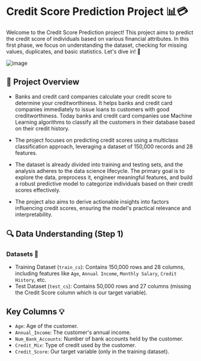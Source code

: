 # Credit Score Prediction Project 📊💳

Welcome to the Credit Score Prediction project! This project aims to predict the credit score of individuals based on various financial attributes. In this first phase, we focus on understanding the dataset, checking for missing values, duplicates, and basic statistics. Let's dive in! 🚀

![image](https://github.com/user-attachments/assets/2db59797-0d7d-4fac-8fcc-0c0ea9ba7d10)


## 📝 Project Overview

* Banks and credit card companies calculate your credit score to determine your creditworthiness. It helps banks and credit card companies immediately to issue loans to customers with good creditworthiness. Today banks and credit card companies use Machine Learning algorithms to classify all the customers in their database based on their credit history.

* The project focuses on predicting credit scores using a multiclass classification approach, leveraging a dataset of 150,000 records and 28 features.

* The dataset is already divided into training and testing sets, and the analysis adheres to the data science lifecycle. The primary goal is to explore the data, preprocess it, engineer meaningful features, and build a robust predictive model to categorize individuals based on their credit scores effectively.

* The project also aims to derive actionable insights into factors influencing credit scores, ensuring the model's practical relevance and interpretability.

## 🔍 Data Understanding (Step 1)
### Datasets 📂
* Training Dataset (`train_cs`): Contains 150,000 rows and 28 columns, including features like `Age`, `Annual Income`, `Monthly Salary`, `Credit History`, etc.
* Test Dataset (`test_cs`): Contains 50,000 rows and 27 columns (missing the Credit Score column which is our target variable).

## Key Columns 💡

* `Age`: Age of the customer.
* `Annual_Income`: The customer's annual income.
* `Num_Bank_Accounts`: Number of bank accounts held by the customer.
* `Credit_Mix`: Type of credit used by the customer.
* `Credit_Score`: Our target variable (only in the training dataset).
